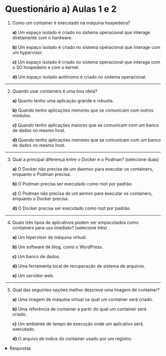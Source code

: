 # Questionário     **a)** Aulas 1 e 2

1. Como um container é executado na máquina hospedeira?

    **a)** Um espaço isolado é criado no sistema operacional que interage diretamente com o hardware.

    **b)** Um espaço isolado é criado no sistema operacional que interage com um hypervisor.

    **c)** Um espaço isolado é criado no sistema operacional que interage com o SO hospedeiro e com o kernel.

    **d)** Um espaço isolado autônomo é criado no sistema operacional.
---
2. Quando usar containers é uma boa ideia?

    **a)** Quanto tenho uma aplicação grande e robusta.

    **b)** Quando tenho aplicações menores que se comunicam com outros módulos.

    **c)** Quando tenho aplicações maiores que se comunicam com um banco de dados no mesmo host.

    **d)** Quando tenho aplicações menores que se comunicam com um banco de dados no mesmo host.
---
3. Qual a principal diferença entre o Docker e o Podman? (selecione duas)

    **a)** O Docker não precisa de um daemon para executar os containers, enquanto o Podman precisa.

    **b)** O Podman precisa ser executado como root por padrão.

    **c)** O Podman não precisa de um aemon para executar os containers, enquanto o Docker precisa.

    **d)** O Docker precisa ser executado como root por padrão.
---
4. Quais três tipos de aplicativos podem ser empacotados como containers para uso imediato? (selecione três)

    **a)** Um hipervisor de máquina virtual.

    **b)** Um software de blog, como o WordPress.

    **c)** Um banco de dados.

    **d)** Uma ferramenta local de recuperação de sistema de arquivos.

    **e)** Um servidor web.
---
5. Qual das seguintes opções melhor descreve uma imagem de container?

    **a)** Uma imagem de máquina virtual na qual um container será criado.

    **b)** Uma referência de container a partir do qual um container será criado.

    **c)** Um ambiente de tempo de execução onde um aplicativo será executado.

    **d)** O arquivo de índice do container usado por um registro.


<details> 
  <summary>Respostas</summary>

    1. Resposta: c
    2. Resposta: b
    3. Resposta: c e d
    4. Resposta: b, c, e
    5. Resposta: b
</details>